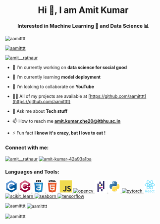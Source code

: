 <h1 align="center">Hi 👋, I am Amit Kumar</h1>
<h3 align="center">Interested in Machine Learning 🤖 and Data Science 📊</h3>

<p align="left"> <img src="https://komarev.com/ghpvc/?username=aamitttt&label=Profile%20views&color=0e75b6&style=flat" alt="aamitttt" /> </p>

<p align="left"> <a href="https://github.com/ryo-ma/github-profile-trophy"><img src="https://github-profile-trophy.vercel.app/?username=aamitttt" alt="aamitttt" /></a> </p>

<p align="left"> <a href="https://twitter.com/amit__rathaur" target="blank"><img src="https://img.shields.io/twitter/follow/amit__rathaur?logo=twitter&style=for-the-badge" alt="amit__rathaur" /></a> </p>

- 🔭 I’m currently working on **data science for social good**

- 🌱 I’m currently learning **model deployment**

- 👯 I’m looking to collaborate on **YouTube**

- 👨‍💻 All of my projects are available at [https://github.com/aamitttt](https://github.com/aamitttt)

- 💬 Ask me about **Tech stuff**

- 📫 How to reach me **amit.kumar.che20@itbhu.ac.in**

- ⚡ Fun fact **I know it's crazy, but I love to eat !**

<h3 align="left">Connect with me:</h3>
<p align="left">
<a href="https://twitter.com/amit__rathaur" target="blank"><img align="center" src="https://raw.githubusercontent.com/rahuldkjain/github-profile-readme-generator/master/src/images/icons/Social/twitter.svg" alt="amit__rathaur" height="30" width="40" /></a>
<a href="https://linkedin.com/in/amit-kumar-42a93a1ba" target="blank"><img align="center" src="https://raw.githubusercontent.com/rahuldkjain/github-profile-readme-generator/master/src/images/icons/Social/linked-in-alt.svg" alt="amit-kumar-42a93a1ba" height="30" width="40" /></a>
</p>

<h3 align="left">Languages and Tools:</h3>
<p align="left"> <a href="https://www.cprogramming.com/" target="_blank" rel="noreferrer"> <img src="https://raw.githubusercontent.com/devicons/devicon/master/icons/c/c-original.svg" alt="c" width="40" height="40"/> </a> <a href="https://www.w3schools.com/cpp/" target="_blank" rel="noreferrer"> <img src="https://raw.githubusercontent.com/devicons/devicon/master/icons/cplusplus/cplusplus-original.svg" alt="cplusplus" width="40" height="40"/> </a> <a href="https://www.w3schools.com/css/" target="_blank" rel="noreferrer"> <img src="https://raw.githubusercontent.com/devicons/devicon/master/icons/css3/css3-original-wordmark.svg" alt="css3" width="40" height="40"/> </a> <a href="https://www.w3.org/html/" target="_blank" rel="noreferrer"> <img src="https://raw.githubusercontent.com/devicons/devicon/master/icons/html5/html5-original-wordmark.svg" alt="html5" width="40" height="40"/> </a> <a href="https://developer.mozilla.org/en-US/docs/Web/JavaScript" target="_blank" rel="noreferrer"> <img src="https://raw.githubusercontent.com/devicons/devicon/master/icons/javascript/javascript-original.svg" alt="javascript" width="40" height="40"/> </a> <a href="https://opencv.org/" target="_blank" rel="noreferrer"> <img src="https://www.vectorlogo.zone/logos/opencv/opencv-icon.svg" alt="opencv" width="40" height="40"/> </a> <a href="https://pandas.pydata.org/" target="_blank" rel="noreferrer"> <img src="https://raw.githubusercontent.com/devicons/devicon/2ae2a900d2f041da66e950e4d48052658d850630/icons/pandas/pandas-original.svg" alt="pandas" width="40" height="40"/> </a> <a href="https://www.python.org" target="_blank" rel="noreferrer"> <img src="https://raw.githubusercontent.com/devicons/devicon/master/icons/python/python-original.svg" alt="python" width="40" height="40"/> </a> <a href="https://pytorch.org/" target="_blank" rel="noreferrer"> <img src="https://www.vectorlogo.zone/logos/pytorch/pytorch-icon.svg" alt="pytorch" width="40" height="40"/> </a> <a href="https://reactjs.org/" target="_blank" rel="noreferrer"> <img src="https://raw.githubusercontent.com/devicons/devicon/master/icons/react/react-original-wordmark.svg" alt="react" width="40" height="40"/> </a> <a href="https://scikit-learn.org/" target="_blank" rel="noreferrer"> <img src="https://upload.wikimedia.org/wikipedia/commons/0/05/Scikit_learn_logo_small.svg" alt="scikit_learn" width="40" height="40"/> </a> <a href="https://seaborn.pydata.org/" target="_blank" rel="noreferrer"> <img src="https://seaborn.pydata.org/_images/logo-mark-lightbg.svg" alt="seaborn" width="40" height="40"/> </a> <a href="https://www.tensorflow.org" target="_blank" rel="noreferrer"> <img src="https://www.vectorlogo.zone/logos/tensorflow/tensorflow-icon.svg" alt="tensorflow" width="40" height="40"/> </a> </p>

<p><img align="left" src="https://github-readme-stats.vercel.app/api/top-langs?username=aamitttt&show_icons=true&locale=en&layout=compact" alt="aamitttt" /></p>

<p>&nbsp;<img align="center" src="https://github-readme-stats.vercel.app/api?username=aamitttt&show_icons=true&locale=en" alt="aamitttt" /></p>

<p><img align="center" src="https://github-readme-streak-stats.herokuapp.com/?user=aamitttt&" alt="aamitttt" /></p>
